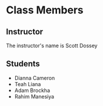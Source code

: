 # Class Members

## Instructor

The instructor's name is Scott Dossey

## Students

* Dianna Cameron
* Teah Liana
* Adam Brockha
* Rahim Manesiya